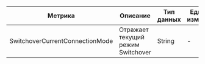 | Метрика | Описание | Тип данных |	Единицы измерения | MBEAN Name |
|--|--|--|--|--|
| SwitchoverCurrentConnectionMode | Отражает текущий режим Switchover | String | - | sidec:type=standin-switchover-state,app.name=<app_name>,app.uid=<app_uid>,SwitchoverCurrentConnectionMode|

